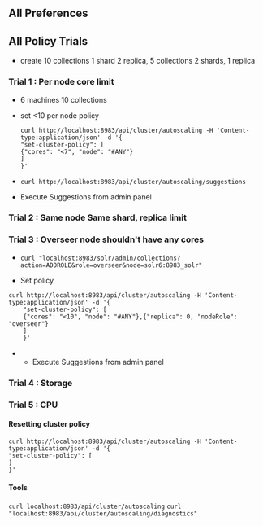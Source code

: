 ## All Preferences

## All Policy Trials
- create 10 collections 1 shard 2 replica, 5 collections 2 shards, 1 replica

### Trial 1 : Per node core limit
- 6 machines 10 collections
- set <10 per node policy
	```
	curl http://localhost:8983/api/cluster/autoscaling -H 'Content-type:application/json' -d '{
	"set-cluster-policy": [
  	{"cores": "<7", "node": "#ANY"}
  	]
	}'
	```

- `curl http://localhost:8983/api/cluster/autoscaling/suggestions`
- Execute Suggestions from admin panel

### Trial 2 : Same node Same shard, replica limit


### Trial 3 : Overseer node shouldn't have any cores

- `curl "localhost:8983/solr/admin/collections?action=ADDROLE&role=overseer&node=solr6:8983_solr"`

- Set policy
```
curl http://localhost:8983/api/cluster/autoscaling -H 'Content-type:application/json' -d '{
	"set-cluster-policy": [
  	{"cores": "<10", "node": "#ANY"},{"replica": 0, "nodeRole": "overseer"}
  	]
	}'
```

- - Execute Suggestions from admin panel


### Trial 4 : Storage

### Trial 5 : CPU


#### Resetting cluster policy
	curl http://localhost:8983/api/cluster/autoscaling -H 'Content-type:application/json' -d '{
	"set-cluster-policy": [
  	]
	}'











#### Tools
`curl localhost:8983/api/cluster/autoscaling`
`curl "localhost:8983/api/cluster/autoscaling/diagnostics"`



